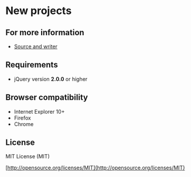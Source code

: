 # New projects
## For more information
- [Source and writer](http://kenvandamme.be/d&d/)

## Requirements
- jQuery version **2.0.0** or higher

## Browser compatibility
- Internet Explorer 10+
- Firefox
- Chrome

## License
MIT License (MIT)

[http://opensource.org/licenses/MIT](http://opensource.org/licenses/MIT)
